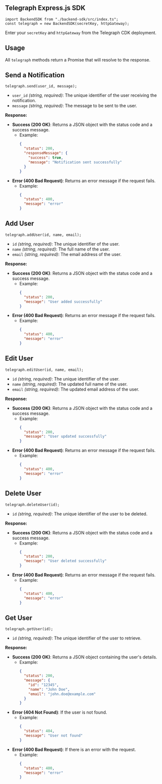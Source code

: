## Telegraph Express.js SDK
```
import BackendSDK from "./backend-sdk/src/index.ts";
const telegraph = new BackendSDK(secretKey, httpGateway);
```
Enter your `secretKey` and `httpGateway` from the Telegraph CDK deployment.

## Usage

All `telegraph` methods return a Promise that will resolve to the response.

## Send a Notification
```
telegraph.send(user_id, message);
```
  - `user_id` _(string, required)_: The unique identifier of the user receiving the notification.
  - `message` _(string, required)_: The message to be sent to the user.

**Response:**
  - **Success (200 OK)**: Returns a JSON object with the status code and a success message.
    - Example:
      ```json
      {
        "status": 200,
        "responseMessage": {
          "success": true,
          "message": "Notification sent successfully"
        }
      }
      ```
  - **Error (400 Bad Request)**: Returns an error message if the request fails.
    - Example:
      ```json
      {
        "status": 400,
        "message": "error"
      }
      ```

## Add User
```
telegraph.addUser(id, name, email);
```
  - `id` _(string, required)_: The unique identifier of the user.
  - `name` _(string, required)_: The full name of the user.
  - `email` _(string, required)_: The email address of the user.

**Response:**
  - **Success (200 OK)**: Returns a JSON object with the status code and a success message.
    - Example:
      ```json
      {
        "status": 200,
        "message": "User added successfully"
      }
      ```
  - **Error (400 Bad Request)**: Returns an error message if the request fails.
    - Example:
      ```json
      {
        "status": 400,
        "message": "error"
      }
      ```

## Edit User
```
telegraph.editUser(id, name, email);
```
  - `id` _(string, required)_: The unique identifier of the user.
  - `name` _(string, required)_: The updated full name of the user.
  - `email` _(string, required)_: The updated email address of the user.

**Response:**
  - **Success (200 OK)**: Returns a JSON object with the status code and a success message.
    - Example:
      ```json
      {
        "status": 200,
        "message": "User updated successfully"
      }
      ```
  - **Error (400 Bad Request)**: Returns an error message if the request fails.
    - Example:
      ```json
      {
        "status": 400,
        "message": "error"
      }
      ```

## Delete User
```
telegraph.deleteUser(id);
```
  - `id` _(string, required)_: The unique identifier of the user to be deleted.

**Response:**
  - **Success (200 OK)**: Returns a JSON object with the status code and a success message.
    - Example:
      ```json
      {
        "status": 200,
        "message": "User deleted successfully"
      }
      ```
  - **Error (400 Bad Request)**: Returns an error message if the request fails.
    - Example:
      ```json
      {
        "status": 400,
        "message": "error"
      }
      ```

## Get User
```
telegraph.getUser(id);
```
  - `id` _(string, required)_: The unique identifier of the user to retrieve.

**Response:**
  - **Success (200 OK)**: Returns a JSON object containing the user's details.
    - Example:
      ```json
      {
        "status": 200,
        "message": {
          "id": "12345",
          "name": "John Doe",
          "email": "john.doe@example.com"
        }
      }
      ```
  - **Error (404 Not Found)**: If the user is not found.
    - Example:
      ```json
      {
        "status": 404,
        "message": "User not found"
      }
      ```
  - **Error (400 Bad Request)**: If there is an error with the request.
    - Example:
      ```json
      {
        "status": 400,
        "message": "error"
      }
      ```
